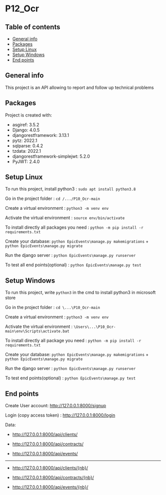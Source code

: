 # P12_Ocr

## Table of contents
* [General info](#general-info)
* [Packages](#packages)
* [Setup Linux](#setup-linux)
* [Setup Windows](#setup-windows)
* [End points](#end-points)
 
## General info
This project is an API allowing to report and follow up technical problems

## Packages
Project is created with:
* asgiref: 3.5.2
* Django: 4.0.5
* djangorestframework: 3.13.1
* pytz: 2022.1
* sqlparse: 0.4.2
* tzdata: 2022.1
* djangorestframework-simplejwt: 5.2.0
* PyJWT: 2.4.0

## Setup Linux
To run this project, install python3 : ```sudo apt install python3.8```

Go in the project folder : ```cd /.../P10_Ocr-main```

Create a virtual environment : ```python3 -m venv env```

Activate the virtual environment : ```source env/bin/activate```

To install directly all packages you need : ```python -m pip install -r requirements.txt```

Create your database: ```python EpicEvents\manage.py makemigrations```
                        +
                      ```python EpicEvents\manage.py migrate```

Run the django server : ```python EpicEvents\manage.py runserver```

To test all end points(optional) : ```python EpicEvents\manage.py test```

## Setup Windows
To run this project, write ```python3``` in the cmd to install python3 in microsoft store

Go in the project folder : ```cd \...\P10_Ocr-main```

Create a virtual environment : ```python3 -m venv env```

Activate the virtual environment : ```\Users\...\P10_Ocr-main\env\Scripts\activate.bat```

To install directly all package you need : ```python -m pip install -r requirements.txt```

Create your database: ```python EpicEvents\manage.py makemigrations```
                        +
                      ```python EpicEvents\manage.py migrate```
                      
Run the django server : ```python EpicEvents\manage.py runserver```

To test end points(optional) : ```python EpicEvents\manage.py test```

## End points

Create User account: http://127.0.0.1:8000/signup

Login (copy access token) : http://127.0.0.1:8000/login

Data:

- http://127.0.0.1:8000/api/clients/

- http://127.0.0.1:8000/api/contracts/

- http://127.0.0.1:8000/api/events/
---
- http://127.0.0.1:8000/api/clients/{nb}/

- http://127.0.0.1:8000/api/contracts/{nb}/

- http://127.0.0.1:8000/api/events/{nb}/
